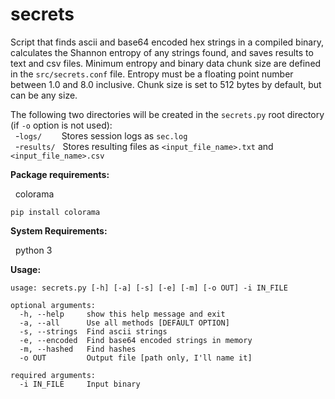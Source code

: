 # secrets
Script that finds ascii and base64 encoded hex strings in a compiled binary, calculates the Shannon entropy of any strings found, and saves results to text and csv files.  Minimum entropy and binary data chunk size are defined in the ```src/secrets.conf``` file.  Entropy must be a floating point number between 1.0 and 8.0 inclusive.  Chunk size is set to 512 bytes by default, but can be any size.<br />

The following two directories will be created in the ```secrets.py``` root directory (if ```-o``` option is not used):<br />
&nbsp;&nbsp;-```logs/```&nbsp;&nbsp;&nbsp;&nbsp;&nbsp;&nbsp;&nbsp;&nbsp;Stores session logs as ```sec.log```<br />
&nbsp;&nbsp;-```results/```&nbsp;&nbsp;&nbsp;Stores resulting files as ```<input_file_name>.txt``` and ```<input_file_name>.csv```<br />


**Package requirements:**

&nbsp;&nbsp;colorama
```
pip install colorama
```

**System Requirements:**

&nbsp;&nbsp;python 3

**Usage:**
```
usage: secrets.py [-h] [-a] [-s] [-e] [-m] [-o OUT] -i IN_FILE

optional arguments:
  -h, --help     show this help message and exit
  -a, --all      Use all methods [DEFAULT OPTION]
  -s, --strings  Find ascii strings
  -e, --encoded  Find base64 encoded strings in memory
  -m, --hashed   Find hashes
  -o OUT         Output file [path only, I'll name it]

required arguments:
  -i IN_FILE     Input binary
```
